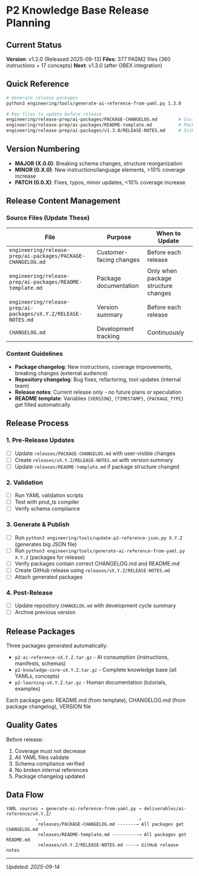 # P2 Knowledge Base Release Planning

## Current Status
**Version**: v1.2.0 (Released 2025-09-13)
**Files**: 377 PASM2 files (360 instructions + 17 concepts)
**Next**: v1.3.0 (after OBEX integration)

## Quick Reference
```bash
# Generate release packages
python3 engineering/tools/generate-ai-reference-from-yaml.py 1.3.0

# Key files to update before release
engineering/release-prep/ai-packages/PACKAGE-CHANGELOG.md        # Customer-facing changes
engineering/release-prep/ai-packages/README-template.md          # Package documentation template
engineering/release-prep/ai-packages/v1.3.0/RELEASE-NOTES.md     # GitHub release summary
```

## Version Numbering
- **MAJOR (X.0.0)**: Breaking schema changes, structure reorganization
- **MINOR (0.X.0)**: New instructions/language elements, >10% coverage increase
- **PATCH (0.0.X)**: Fixes, typos, minor updates, <10% coverage increase

## Release Content Management

### Source Files (Update These)
| File | Purpose | When to Update |
|------|---------|----------------|
| `engineering/release-prep/ai-packages/PACKAGE-CHANGELOG.md` | Customer-facing changes | Before each release |
| `engineering/release-prep/ai-packages/README-template.md` | Package documentation | Only when package structure changes |
| `engineering/release-prep/ai-packages/vX.Y.Z/RELEASE-NOTES.md` | Version summary | Before each release |
| `CHANGELOG.md` | Development tracking | Continuously |

### Content Guidelines
- **Package changelog**: New instructions, coverage improvements, breaking changes (external audience)
- **Repository changelog**: Bug fixes, refactoring, tool updates (internal team)
- **Release notes**: Current release only - no future plans or speculation
- **README template**: Variables `{VERSION}`, `{TIMESTAMP}`, `{PACKAGE_TYPE}` get filled automatically

## Release Process

### 1. Pre-Release Updates
- [ ] Update `releases/PACKAGE-CHANGELOG.md` with user-visible changes
- [ ] Create `releases/vX.Y.Z/RELEASE-NOTES.md` with version summary
- [ ] Update `releases/README-template.md` if package structure changed

### 2. Validation
- [ ] Run YAML validation scripts
- [ ] Test with pnut_ts compiler
- [ ] Verify schema compliance

### 3. Generate & Publish
- [ ] Run `python3 engineering/tools/update-p2-reference-json.py X.Y.Z` (generates big JSON file)
- [ ] Run `python3 engineering/tools/generate-ai-reference-from-yaml.py X.Y.Z` (packages for release)
- [ ] Verify packages contain correct CHANGELOG.md and README.md
- [ ] Create GitHub release using `releases/vX.Y.Z/RELEASE-NOTES.md`
- [ ] Attach generated packages

### 4. Post-Release
- [ ] Update repository `CHANGELOG.md` with development cycle summary
- [ ] Archive previous version

## Release Packages
Three packages generated automatically:
- `p2-ai-reference-vX.Y.Z.tar.gz` - AI consumption (instructions, manifests, schemas)
- `p2-knowledge-core-vX.Y.Z.tar.gz` - Complete knowledge base (all YAMLs, concepts)
- `p2-learning-vX.Y.Z.tar.gz` - Human documentation (tutorials, examples)

Each package gets: README.md (from template), CHANGELOG.md (from package changelog), VERSION file

## Quality Gates
Before release:
1. Coverage must not decrease
2. All YAML files validate
3. Schema compliance verified
4. No broken internal references
5. Package changelog updated

## Data Flow
```
YAML sources → generate-ai-reference-from-yaml.py → deliverables/ai-reference/vX.Y.Z/
           ↘                                      ↗
            releases/PACKAGE-CHANGELOG.md -------→ All packages get CHANGELOG.md
            releases/README-template.md ----------→ All packages get README.md
            releases/vX.Y.Z/RELEASE-NOTES.md ----→ GitHub release notes
```

---
*Updated: 2025-09-14*